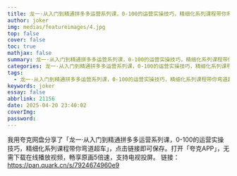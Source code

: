 ```yaml
---
title: 龙一·从入门到精通拼多多运营系列课，0-100的运营实操技巧，精细化系列课程带你弯道超车
author: joker
img: medias/featureimages/4.jpg
top: false
cover: false
toc: true
mathjax: false
summary: 龙一·从入门到精通拼多多运营系列课，0-100的运营实操技巧，精细化系列课程带你弯道超车
categories: 龙一·从入门到精通拼多多运营系列课，0-100的运营实操技巧，精细化系列课程带你弯道超车
tags:
  - 龙一·从入门到精通拼多多运营系列课，0-100的运营实操技巧，精细化系列课程带你弯道超车
keywords: joker
essay: false
abbrlink: 21156
date: 2025-04-20 23:40:02
coverImg:
password:
---
```


我用夸克网盘分享了「龙一·从入门到精通拼多多运营系列课，0-100的运营实操技巧，精细化系列课程带你弯道超车」，点击链接即可保存。打开「夸克APP」，无需下载在线播放视频，畅享原画5倍速，支持电视投屏。
链接：https://pan.quark.cn/s/7924674960e9
